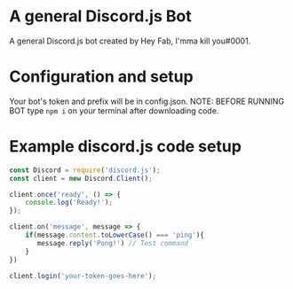 # A general Discord.js Bot
A general Discord.js bot created by Hey Fab, I'mma kill you#0001.

# Configuration and setup
Your bot's token and prefix will be in config.json.
NOTE: BEFORE RUNNING BOT type `npm i` on your terminal after downloading code.

# Example discord.js code setup

```js
const Discord = require('discord.js');
const client = new Discord.Client();

client.once('ready', () => {
	console.log('Ready!');
});

client.on('message', message => {
    if(message.content.toLowerCase() === 'ping'){
       message.reply('Pong!') // Test command
    }
})

client.login('your-token-goes-here');
